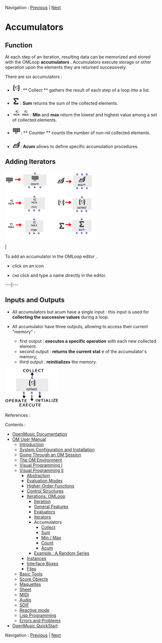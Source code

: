 
Navigation : [Previous](InfiniteLoops "page précédente\(Infinite
Loops\)") | [Next](Collect "Next\(Collect\)")

# Accumulators

## Function

At each step of an iteration, resulting data can be memorized and stored with
the OMLoop **accumulators** . Accumulators execute storage or other operation
upon the elements they are returned successively.

There are six accumulators :

  * ![](../res/collect_icon.png): ** Collect ** gathers the result of each step of a loop into a list.

  * ![](../res/sum_icon.png) : **Sum** returns the sum of the collected elements.

  * ![](../res/minmax_icon.png) :  **Min** and  **max** return the lowest and highest value among a set of collected elements.

  * ![](../res/if_icon.png):  ** Counter ** counts the number of non-nil collected elements.

  * ![](../res/acum_icon.png):  **Acum** allows to define specific accumulation procedures.

## Adding Iterators

![](../res/acums.png)

|

To add an accumulator in the OMLoop editor .

  * click on an icon

  * `Cmd` click and type a name directly in the editor. 

  
  
---|---  
  
## Inputs and Outputs

  * All accumulators but acum have a single input : this input is used for **collecting the successive values** during a loop.

  * All accumulator have three outputs, allowing to access their current "memory"  :

    * first output : **executes a specific operation** with each new collected element.
    * second output : **returns the current stat** e of the accumulator's memory,
    * third output : **reinitializes** the memory.

![](../res/COLLECT.png)

References :

Contents :

  * [OpenMusic Documentation](OM-Documentation)
  * [OM User Manual](OM-User-Manual)
    * [Introduction](00-Contents)
    * [System Configuration and Installation](Installation)
    * [Going Through an OM Session](Goingthrough)
    * [The OM Environment](Environment)
    * [Visual Programming I](BasicVisualProgramming)
    * [Visual Programming II](AdvancedVisualProgramming)
      * [Abstraction](Abstraction)
      * [Evaluation Modes](EvalModes)
      * [Higher-Order Functions](HighOrder)
      * [Control Structures](Control)
      * [Iterations: OMLoop](OMLoop)
        * [Iteration](LoopIntro)
        * [General Features](LoopGeneral)
        * [Evaluators](LoopEvaluators)
        * [Iterators](LoopIterators)
        * Accumulators
          * [Collect](Collect)
          * [Sum](Sum)
          * [Min / Max](MinMax)
          * [Count](Count)
          * [Acum](Acum)
        * [Example : A Random Series](LoopExample)
      * [Instances](Instances)
      * [Interface Boxes](InterfaceBoxes)
      * [Files](Files)
    * [Basic Tools](BasicObjects)
    * [Score Objects](ScoreObjects)
    * [Maquettes](Maquettes)
    * [Sheet](Sheet)
    * [MIDI](MIDI)
    * [Audio](Audio)
    * [SDIF](SDIF)
    * [Reactive mode](Reactive)
    * [Lisp Programming](Lisp)
    * [Errors and Problems](errors)
  * [OpenMusic QuickStart](QuickStart-Chapters)

Navigation : [Previous](InfiniteLoops "page précédente\(Infinite
Loops\)") | [Next](Collect "Next\(Collect\)")

